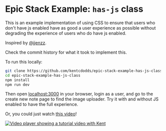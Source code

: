 # Epic Stack Example: `has-js` class

This is an example implementation of using CSS to ensure that users who don't
have js enabled have as good a user experience as possible without degrading the
experience of users who do have js enabled.

Inspired by [@jjenzz](https://twitter.com/jjenzz/status/1720939490233946300).

Check the commit history for what it took to implement this.

To run this locally:

```sh
git clone https://github.com/kentcdodds/epic-stack-example-has-js-class
cd epic-stack-example-has-js-class
npm install
npm run dev
```

Then open [localhost:3000](http://localhost:3000) in your browser, login as a
user, and go to the create new note page to find the image uploader. Try it with
and without JS enabled to have the full experience.

Or, you could just watch
[this video](https://www.epicweb.dev/tips/turn-progressive-enhancement-up-to-11)!

[![Video player showing a tutorial video with Kent](https://github-production-user-asset-6210df.s3.amazonaws.com/1500684/283592950-87023c27-2400-4226-91c5-6ddc402b4ae5.png)](https://www.epicweb.dev/tips/turn-progressive-enhancement-up-to-11)
